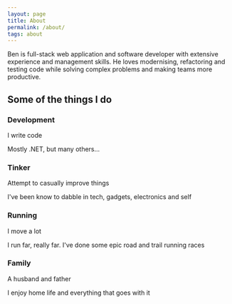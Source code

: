 ```yaml
---
layout: page
title: About
permalink: /about/
tags: about
---
```


Ben is full-stack web application and software developer with extensive experience and management skills. He loves modernising, refactoring and testing code while solving complex problems and making teams more productive.

## Some of the things I do

### <i class="fa fa-fw fa-rocket"></i> Development

I write code

Mostly .NET, but many others...

### <i class="fa fa-fw fa-cogs"></i> Tinker

Attempt to casually improve things

I've been know to dabble in tech, gadgets, electronics and self

### <i class="fa fa-fw fa-tree"></i> Running

I move a lot

I run far, really far. I've done some epic road and trail running races

### <i class="fa fa-fw fa-child"></i> Family

A husband and father

I enjoy home life and everything that goes with it
